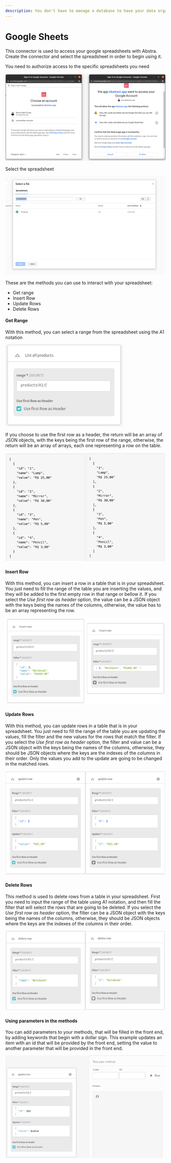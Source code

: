 ```yaml
---
description: You don't have to manage a database to have your data organized.
---
```


# Google Sheets

This connector is used to access your google spreadsheets with Abstra. Create the connector and select the spreadsheet in order to begin using it.

You need to authorize access to the specific spreadsheets you need

![](<../../../.gitbook/assets/image (36).png>)

Select the spreadsheet

![](<../../../.gitbook/assets/image (31).png>)

These are the methods you can use to interact with your spreadsheet:

* Get range
* Insert Row
* Update Rows
* Delete Rows

#### Get Range

With this method, you can select a range from the spreadsheet using the A1 notation

![](<../../../.gitbook/assets/image (62).png>)

If you choose to use the first row as a header, the return will be an array of JSON objects, with the keys being the first row of the range, otherwise, the return will be an array of arrays, each one representing a row on the table.

![Examples of the value the method returns, with and without selecting to use the first row as header](<../../../.gitbook/assets/image (54) (1).png>)

#### Insert Row

With this method, you can insert a row in a table that is in your spreadsheet. You just need to fill the range of the table you are inserting the values, and they will be added to the first empty row in that range or bellow it. If you select the _Use first row as header_ option, the value can be a JSON object with the keys being the names of the columns, otherwise, the value has to be an array representing the row.

![Examples for the insert row value, with and without using the first row as header](<../../../.gitbook/assets/image (61) (1).png>)

#### Update Rows

With this method, you can update rows in a table that is in your spreadsheet. You just need to fill the range of the table you are updating the values, fill the filter and the new values for the rows that match the filter. If you select the _Use first row as header_ option, the filter and value can be a JSON object with the keys being the names of the columns, otherwise, they should be JSON objects where the keys are the indexes of the columns in their order. Only the values you add to the update are going to be changed in the matched rows.

![Examples for updating all items where id equals 3, setting their value to R$5,00](<../../../.gitbook/assets/image (66) (1) (1) (1) (1).png>)

#### Delete Rows

This method is used to delete rows from a table in your spreadsheet. First you need to input the range of the table using A1 notation, and then fill the filter that will select the rows that are going to be deleted. If you select the _Use first row as header_ option, the filter can be a JSON object with the keys being the names of the columns, otherwise, they should be JSON objects where the keys are the indexes of the columns in their order.&#x20;

![Examples for deleting all items where the name is Notebook](<../../../.gitbook/assets/image (64) (1) (1).png>)

#### Using parameters in the methods

You can add parameters to your methods, that will be filled in the front end, by adding keywords that begin with a dollar sign. This example updates an item with an id that will be provided by the front end, setting the value to another parameter that will be provided in the front end.

![](<../../../.gitbook/assets/image (55) (1).png>)
